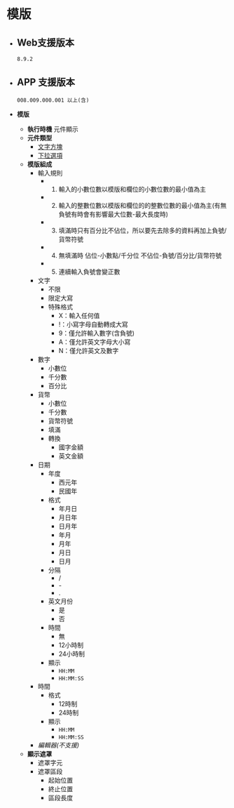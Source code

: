# 模版

* ## Web支援版本

      8.9.2

* ## APP 支援版本

      008.009.000.001 以上(含)

* __模版__
  * __執行時機__
        元件顯示
  * __元件類型__
    * [文字方塊](../Component/text.md)
    * [下拉選項](../Component/dropList.md)
  * __模版組成__
    * 輸入規則
      * 1. 輸入的小數位數以模版和欄位的小數位數的最小值為主
      * 2. 輸入的整數位數以模版和欄位的的整數位數的最小值為主(有無負號有時會有影響最大位數-最大長度時)
      * 3. 填滿時只有百分比不佔位，所以要先去除多的資料再加上負號/貨幣符號
      * 4. 無填滿時 佔位-小數點/千分位 不佔位-負號/百分比/貨幣符號
      * 5. 連續輸入負號會變正數
    * 文字
      * 不限
      * 限定大寫
      * 特殊格式
        * X：輸入任何值
        * !：小寫字母自動轉成大寫
        * 9：僅允許輸入數字(含負號)
        * A：僅允許英文字母大小寫
        * N：僅允許英文及數字
    * 數字
      * 小數位
      * 千分數
      * 百分比
    * 貨幣
      * 小數位
      * 千分數
      * 貨幣符號
      * 填滿
      * 轉換
        * 國字金額
        * 英文金額
    * 日期
      * 年度
        * 西元年
        * 民國年
      * 格式
        * 年月日
        * 月日年
        * 日月年
        * 年月
        * 月年
        * 月日
        * 日月
      * 分隔
        * /
        * \-
        * .
      * 英文月份
        * 是
        * 否
      * 時間
        * 無
        * 12小時制
        * 24小時制
      * 顯示
        * `HH:MM`
        * `HH:MM:SS`
    * 時間
      * 格式
        * 12時制
        * 24時制
      * 顯示
        * `HH:MM`
        * `HH:MM:SS`
    * _編輯器(不支援)_
  * __顯示遮罩__
    * 遮罩字元
    * 遮罩區段
      * 起始位置
      * 終止位置
      * 區段長度
